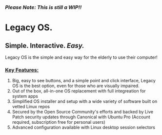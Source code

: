 <h3><b><em>Please Note: This is still a WIP!!</em></b></h3>

<h1><b>Legacy OS.</b></h1>
<h2><b>Simple. Interactive. <em>Easy.</em></b></h2>
<p>Legacy OS is the simple and easy way for the elderly to use their computer!</p>
<h3><ins>Key Features:</ins></h3>
<ol>
<li>Big, easy to see buttons, and a simple point and click interface, Legacy OS is the best option, even for those who are visually impaired.</li>
<li>Out of the box, all-in-one OS replacement with full integreation for system apps</li>
<li>Simplified OS installer and setup with a wide variety of software built on vetted Linux repos</li>
<li>Secured by the Open Source Community's efforts and backed by Live Patch security updates through Canonical with Ubuntu Pro (Account required, subscription free for personal users)</li>
<li>Advanced configuration available with Linux desktop session selectors</li>
</ol>
